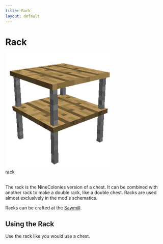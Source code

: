 ```yaml
---
title: Rack
layout: default
---
```

# Rack

<div class="infobox box text-center">
    <img src="../../assets/images/items/rack.png" alt="Rack"/><br>
    <recipe>rack</recipe>
</div>
<br>

The rack is the NineColonies version of a chest. It can be combined with another rack to make a double rack, like a double chest. Racks are used almost exclusively in the mod's schematics.

Racks can be crafted at the [Sawmill](../../source/buildings/sawmill).
<br>

## Using the Rack

Use the rack like you would use a chest. 
